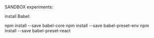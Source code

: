 SANDBOX experiments:

install Babel:

npm install --save babel-core
npm install --save babel-preset-env
npm install --save babel-preset-react